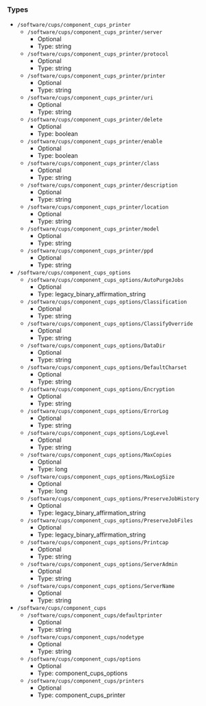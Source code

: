 
### Types

 - `/software/cups/component_cups_printer`
    - `/software/cups/component_cups_printer/server`
        - Optional
        - Type: string
    - `/software/cups/component_cups_printer/protocol`
        - Optional
        - Type: string
    - `/software/cups/component_cups_printer/printer`
        - Optional
        - Type: string
    - `/software/cups/component_cups_printer/uri`
        - Optional
        - Type: string
    - `/software/cups/component_cups_printer/delete`
        - Optional
        - Type: boolean
    - `/software/cups/component_cups_printer/enable`
        - Optional
        - Type: boolean
    - `/software/cups/component_cups_printer/class`
        - Optional
        - Type: string
    - `/software/cups/component_cups_printer/description`
        - Optional
        - Type: string
    - `/software/cups/component_cups_printer/location`
        - Optional
        - Type: string
    - `/software/cups/component_cups_printer/model`
        - Optional
        - Type: string
    - `/software/cups/component_cups_printer/ppd`
        - Optional
        - Type: string
 - `/software/cups/component_cups_options`
    - `/software/cups/component_cups_options/AutoPurgeJobs`
        - Optional
        - Type: legacy_binary_affirmation_string
    - `/software/cups/component_cups_options/Classification`
        - Optional
        - Type: string
    - `/software/cups/component_cups_options/ClassifyOverride`
        - Optional
        - Type: string
    - `/software/cups/component_cups_options/DataDir`
        - Optional
        - Type: string
    - `/software/cups/component_cups_options/DefaultCharset`
        - Optional
        - Type: string
    - `/software/cups/component_cups_options/Encryption`
        - Optional
        - Type: string
    - `/software/cups/component_cups_options/ErrorLog`
        - Optional
        - Type: string
    - `/software/cups/component_cups_options/LogLevel`
        - Optional
        - Type: string
    - `/software/cups/component_cups_options/MaxCopies`
        - Optional
        - Type: long
    - `/software/cups/component_cups_options/MaxLogSize`
        - Optional
        - Type: long
    - `/software/cups/component_cups_options/PreserveJobHistory`
        - Optional
        - Type: legacy_binary_affirmation_string
    - `/software/cups/component_cups_options/PreserveJobFiles`
        - Optional
        - Type: legacy_binary_affirmation_string
    - `/software/cups/component_cups_options/Printcap`
        - Optional
        - Type: string
    - `/software/cups/component_cups_options/ServerAdmin`
        - Optional
        - Type: string
    - `/software/cups/component_cups_options/ServerName`
        - Optional
        - Type: string
 - `/software/cups/component_cups`
    - `/software/cups/component_cups/defaultprinter`
        - Optional
        - Type: string
    - `/software/cups/component_cups/nodetype`
        - Optional
        - Type: string
    - `/software/cups/component_cups/options`
        - Optional
        - Type: component_cups_options
    - `/software/cups/component_cups/printers`
        - Optional
        - Type: component_cups_printer
